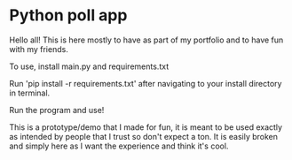 # Python poll app

Hello all! This is here mostly to have as part of my portfolio and to have fun with my friends.

To use, install main.py and requirements.txt

Run 'pip install -r requirements.txt' after navigating to your install directory in terminal.

Run the program and use!


This is a prototype/demo that I made for fun, it is meant to be used exactly as intended by people that I trust so don't expect a ton. It is easily broken and simply here as I want the experience and think it's cool.
